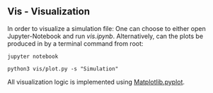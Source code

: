 
## Vis - Visualization

In order to visualize a simulation file: One can choose to either open Jupyter-Notebook and run *vis.ipynb*. Alternatively, can the plots be produced in by a terminal command from root:

```console
jupyter notebook
```

```console
python3 vis/plot.py -s "Simulation"
```
All visualization logic is implemented using [Matplotlib.pyplot](https://matplotlib.org/3.5.3/api/_as_gen/matplotlib.pyplot.html). 

